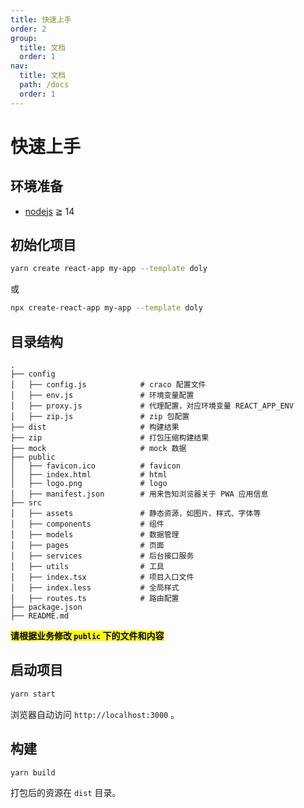 ```yaml
---
title: 快速上手
order: 2
group:
  title: 文档
  order: 1
nav:
  title: 文档
  path: /docs
  order: 1
---
```


# 快速上手

## 环境准备

- [nodejs](http://nodejs.org/) ≧ 14

## 初始化项目

```bash
yarn create react-app my-app --template doly
```

或

```bash
npx create-react-app my-app --template doly
```

## 目录结构

```
.
├── config
│   ├── config.js            # craco 配置文件
│   ├── env.js               # 环境变量配置
│   ├── proxy.js             # 代理配置，对应环境变量 REACT_APP_ENV
│   ├── zip.js               # zip 包配置
├── dist                     # 构建结果
├── zip                      # 打包压缩构建结果
├── mock                     # mock 数据
├── public
│   ├── favicon.ico          # favicon
│   ├── index.html           # html
│   ├── logo.png             # logo
│   ├── manifest.json        # 用来告知浏览器关于 PWA 应用信息
├── src
│   ├── assets               # 静态资源，如图片、样式、字体等
│   ├── components           # 组件
│   ├── models               # 数据管理
│   ├── pages                # 页面
│   ├── services             # 后台接口服务
│   ├── utils                # 工具
│   ├── index.tsx            # 项目入口文件
│   ├── index.less           # 全局样式
│   ├── routes.ts            # 路由配置
├── package.json
├── README.md
```

**<mark>请根据业务修改 `public` 下的文件和内容</mark>**

## 启动项目

```bash
yarn start
```

浏览器自动访问 `http://localhost:3000` 。

## 构建

```bash
yarn build
```

打包后的资源在 `dist` 目录。
